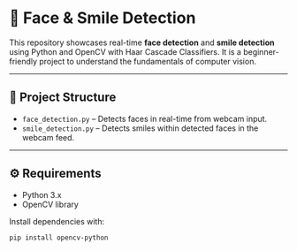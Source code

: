# 🎯 Face & Smile Detection

This repository showcases real-time **face detection** and **smile detection** using Python and OpenCV with Haar Cascade Classifiers. It is a beginner-friendly project to understand the fundamentals of computer vision.

---

## 📁 Project Structure

- `face_detection.py` – Detects faces in real-time from webcam input.
- `smile_detection.py` – Detects smiles within detected faces in the webcam feed.

---

## ⚙️ Requirements

- Python 3.x
- OpenCV library

Install dependencies with:

```bash
pip install opencv-python
